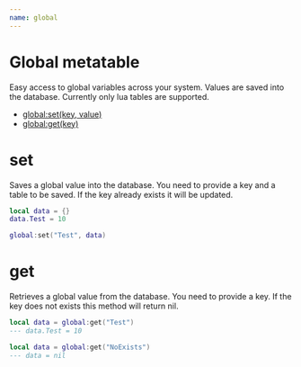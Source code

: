 ```yaml
---
name: global
---
```


# Global metatable

Easy access to global variables across your system. Values are saved into the database. Currently only lua tables are supported.

- [global:set(key, value)](#set)
- [global:get(key)](#get)

# set

Saves a global value into the database. You need to provide a key and a table to be saved. If the key already exists it will be updated.

```lua
local data = {}
data.Test = 10

global:set("Test", data)
```

# get

Retrieves a global value from the database. You need to provide a key. If the key does not exists this method will return nil.

```lua
local data = global:get("Test")
--- data.Test = 10
```

```lua
local data = global:get("NoExists")
--- data = nil
```